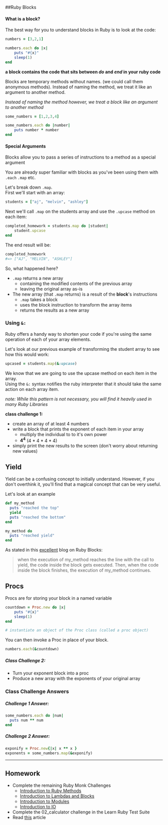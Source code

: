 ##Ruby Blocks

#### What is a block? 

The best way for you to understand blocks in Ruby is to look at the code:

```ruby 
numbers = [3,2,1]

numbers.each do |x|
	puts "#{x}"
	sleep(1)
end
```

**a block contains the code that sits between _*do*_ and _*end*_ in your ruby code** 

Blocks are temporary methods without names. (we could call them anonymous methods). Instead of naming the method, we treat it like an argument to another method. 

*Instead of naming the method however, we treat a block like an argument to another method*

```ruby
some_numbers = [1,2,3,4]

some_numbers.each do |number|
	puts number * number
end
```

#### Special Arguments
Blocks allow you to pass a series of instructions to a method as a special argument

You are already super familiar with blocks as you've been using them with `.each` `.map` etc. 

Let's break down `.map`. <br> First we'll start with an array:

```ruby
students = ["aj", "melvin", "ashley"]
```

Next we'll call `.map` on the students array and use the `.upcase` method on each item:

```ruby
completed_homework = students.map do |student|
	student.upcase
end
```

The end result will be:

```ruby
completed_homework
#=> ["AJ", "MELVIN", "ASHLEY"]
```

So, what happened here?

- `.map` returns a new array
	- containing the modified contents of the previous array
	- leaving the original array as-is
- The new array (that `.map` returns) is a result of the **block**'s instructions 
	- `.map` takes a block
	- uses the block instruction to transform the array items
	- returns the results as a new array

### Using `&:`

Ruby offers a handy way to shorten your code if you're using the same operation of each of your array elements. 

Let's look at our previous example of transforming the student array to see how this would work:

```ruby
upcased = students.map(&:upcase)
```
We know that we are going to use the upcase method on each item in the array.<br>
Using the `&:` syntax notifies the ruby interpreter that it should take the same action on each array item. 

*note: While this pattern is not necessary, you will find it heavily used in many Ruby Libraries*

**class challenge 1:**

- create an array of at least 4 numbers
- write a block that prints the exponent of each item in your array
	- multiply the individual to to it's own power 
	- **4<sup>4</sup>** (4 * 4 * 4 * 4)
- simply print the new results to the screen (don't worry about returning new values)


## Yield

Yield can be a confusing concept to initially understand. However, if you don't overthink it, you'll find that a magical concept that can be very useful. 

Let's look at an example

```ruby
def my_method
  puts "reached the top"
  yield
  puts "reached the bottom"
end

my_method do
  puts "reached yield"
end
```

As stated in this [excellent](http://mixandgo.com/blog/mastering-ruby-blocks-in-less-than-5-minutes) blog on Ruby Blocks: 
> when the execution of my_method reaches the line with the call to yield, the code inside the block gets executed. Then, when the code inside the block finishes, the execution of my_method continues.

## Procs

Procs are for storing your block in a named variable


```ruby
countdown = Proc.new do |x|
	puts "#{x}" 
	sleep(1)
end

# instantiate an object of the Proc class (called a proc object)

```
You can then invoke a Proc in place of your block.

```ruby
numbers.each(&countdown)
```

##### Class Challenge 2: 
- Turn your exponent block into a proc
- Produce a new array with the exponents of your original array


### Class Challenge Answers

##### Challenge 1 Answer: 

```ruby
some_numbers.each do |num|
  puts num ** num
end
```

##### Challenge 2 Answer: 

```ruby 
exponify = Proc.new{|x| x ** x }
exponents = some_numbers.map(&exponify)
```
_ _ _ _


## Homework

- Complete the remaining Ruby Monk Challenges
  - [Introduction to Ruby Methods](https://rubymonk.com/learning/books/1-ruby-primer/chapters/19-ruby-methods/lessons/57-being-methodical)
  - [Introduction to Lambdas and Blocks](https://rubymonk.com/learning/books/1-ruby-primer/chapters/34-lambdas-and-blocks-in-ruby/lessons/77-lambdas-in-ruby)
  - [Introduction to Modules](https://rubymonk.com/learning/books/1-ruby-primer/chapters/35-modules/lessons/79-getting-modular)
  - [Introduction to IO](https://rubymonk.com/learning/books/1-ruby-primer/chapters/42-introduction-to-i-o/lessons/89-streams)
- Complete the 02_calculator challenge in the Learn Ruby Test Suite
- Read [this](http://mixandgo.com/blog/mastering-ruby-blocks-in-less-than-5-minutes) article
